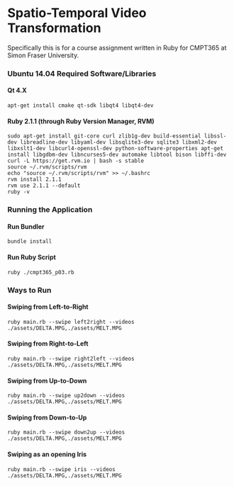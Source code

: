 # Spatio-Temporal Video Transformation

Specifically this is for a course assignment written in Ruby for CMPT365 at Simon Fraser University.

### Ubuntu 14.04 Required Software/Libraries

#### Qt 4.X
	apt-get install cmake qt-sdk libqt4 libqt4-dev


#### Ruby 2.1.1 (through Ruby Version Manager, RVM)
	sudo apt-get install git-core curl zlib1g-dev build-essential libssl-dev libreadline-dev libyaml-dev libsqlite3-dev sqlite3 libxml2-dev libxslt1-dev libcurl4-openssl-dev python-software-properties apt-get install libgdbm-dev libncurses5-dev automake libtool bison libffi-dev
	curl -L https://get.rvm.io | bash -s stable
	source ~/.rvm/scripts/rvm
	echo "source ~/.rvm/scripts/rvm" >> ~/.bashrc
	rvm install 2.1.1
	rvm use 2.1.1 --default
	ruby -v

### Running the Application
#### Run Bundler
	bundle install

#### Run Ruby Script
	ruby ./cmpt365_p03.rb

### Ways to Run
#### Swiping from Left-to-Right
	ruby main.rb --swipe left2right --videos ./assets/DELTA.MPG,./assets/MELT.MPG
#### Swiping from Right-to-Left
	ruby main.rb --swipe right2left --videos ./assets/DELTA.MPG,./assets/MELT.MPG
#### Swiping from Up-to-Down
	ruby main.rb --swipe up2down --videos ./assets/DELTA.MPG,./assets/MELT.MPG
#### Swiping from Down-to-Up
	ruby main.rb --swipe down2up --videos ./assets/DELTA.MPG,./assets/MELT.MPG
#### Swiping as an opening Iris
	ruby main.rb --swipe iris --videos ./assets/DELTA.MPG,./assets/MELT.MPG
